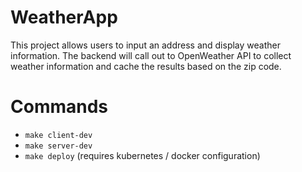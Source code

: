 # WeatherApp

This project allows users to input an address and display weather information. The backend will call out to OpenWeather API to collect weather information and cache the results based on the zip code.

# Commands

- `make client-dev`
- `make server-dev`
- `make deploy` (requires kubernetes / docker configuration)
